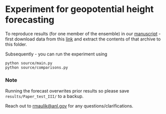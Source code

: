# Experiment for geopotential height forecasting

To reproduce results (for one member of the ensemble) in our [manuscript](https://gmd.copernicus.org/preprints/gmd-2021-415/gmd-2021-415.pdf) - first download data from this [link](https://drive.google.com/file/d/1DTZ8dfsM-OIZ8JT5DZXfboJZkAI6nf8h/view?usp=sharing) and extract the contents of that archive to this folder.

Subsequently - you can run the experiment using
```
python source/main.py
python source/comparisons.py
```

### Note
Running the forecast overwrites prior results so please save `results/Paper_test_III/` to a backup.


Reach out to rmaulik@anl.gov for any questions/clarifications.